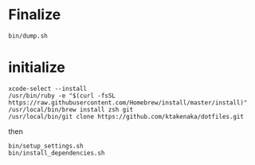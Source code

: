 # Finalize
```
bin/dump.sh
```

# initialize
```
xcode-select --install
/usr/bin/ruby -e "$(curl -fsSL https://raw.githubusercontent.com/Homebrew/install/master/install)"
/usr/local/bin/brew install zsh git
/usr/local/bin/git clone https://github.com/ktakenaka/dotfiles.git
```

then
```
bin/setup_settings.sh
bin/install_dependencies.sh
```
